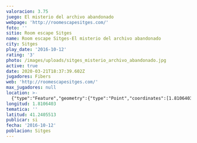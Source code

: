 ```yaml
---
valoracion: 3.75
juego: El misterio del archivo abandonado
webpage: 'http://roomescapesitges.com/'
foto: ''
sitio: Room escape Sitges
name: Room escape Sitges-El misterio del archivo abandonado
city: Sitges
play_date: '2016-10-12'
rating: '3'
photo: /images/uploads/sitges_misterio_archivo_abandonado.jpg
active: true
date: 2020-03-21T18:37:39.602Z
jugadores: Fibers
web: 'http://roomescapesitges.com/'
max_jugadores: null
location: >-
  {"type":"Feature","geometry":{"type":"Point","coordinates":[1.8106403,41.2405513]}}
longitud: 1.8106403
tematica: ''
latitud: 41.2405513
publicar: si
fecha: '2016-10-12'
poblacion: Sitges
---
```


